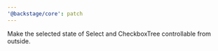 ```yaml
---
'@backstage/core': patch
---
```


Make the selected state of Select and CheckboxTree controllable from outside.
